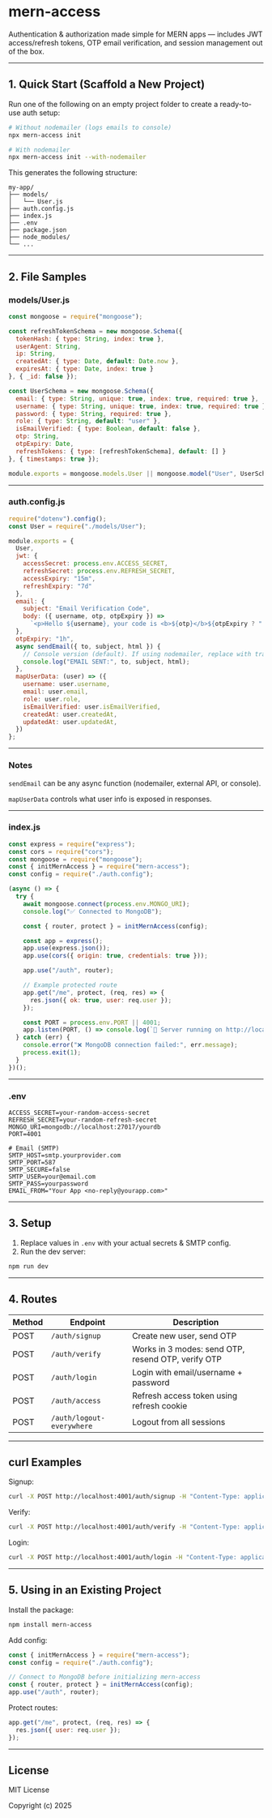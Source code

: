 # mern-access

Authentication & authorization made simple for MERN apps — includes JWT access/refresh tokens, OTP email verification, and session management out of the box.

---

## 1. Quick Start (Scaffold a New Project)

Run one of the following on an empty project folder to create a ready-to-use auth setup:

```bash
# Without nodemailer (logs emails to console)
npx mern-access init

# With nodemailer
npx mern-access init --with-nodemailer
```

This generates the following structure:

```
my-app/
├── models/
│   └── User.js
├── auth.config.js
├── index.js
├── .env
├── package.json
├── node_modules/
└── ...
```

---

## 2. File Samples

### models/User.js
```js
const mongoose = require("mongoose");

const refreshTokenSchema = new mongoose.Schema({
  tokenHash: { type: String, index: true },
  userAgent: String,
  ip: String,
  createdAt: { type: Date, default: Date.now },
  expiresAt: { type: Date, index: true }
}, { _id: false });

const UserSchema = new mongoose.Schema({
  email: { type: String, unique: true, index: true, required: true },
  username: { type: String, unique: true, index: true, required: true },
  password: { type: String, required: true },
  role: { type: String, default: "user" },
  isEmailVerified: { type: Boolean, default: false },
  otp: String,
  otpExpiry: Date,
  refreshTokens: { type: [refreshTokenSchema], default: [] }
}, { timestamps: true });

module.exports = mongoose.models.User || mongoose.model("User", UserSchema);
```

---

### auth.config.js
```js
require("dotenv").config();
const User = require("./models/User");

module.exports = {
  User,
  jwt: {
    accessSecret: process.env.ACCESS_SECRET,
    refreshSecret: process.env.REFRESH_SECRET,
    accessExpiry: "15m",
    refreshExpiry: "7d"
  },
  email: {
    subject: "Email Verification Code",
    body: ({ username, otp, otpExpiry }) =>
      `<p>Hello ${username}, your code is <b>${otp}</b>${otpExpiry ? " and valid for " + otpExpiry : ""}.</p>`
  },
  otpExpiry: "1h",
  async sendEmail({ to, subject, html }) {
    // Console version (default). If using nodemailer, replace with transporter.sendMail.
    console.log("EMAIL SENT:", to, subject, html);
  },
  mapUserData: (user) => ({
    username: user.username,
    email: user.email,
    role: user.role,
    isEmailVerified: user.isEmailVerified,
    createdAt: user.createdAt,
    updatedAt: user.updatedAt,
  })
};
```
---

### Notes

```sendEmail``` can be any async function (nodemailer, external API, or console).

```mapUserData``` controls what user info is exposed in responses.


---

### index.js
```js
const express = require("express");
const cors = require("cors");
const mongoose = require("mongoose");
const { initMernAccess } = require("mern-access");
const config = require("./auth.config");

(async () => {
  try {
    await mongoose.connect(process.env.MONGO_URI);
    console.log("✅ Connected to MongoDB");

    const { router, protect } = initMernAccess(config);

    const app = express();
    app.use(express.json());
    app.use(cors({ origin: true, credentials: true }));

    app.use("/auth", router);

    // Example protected route
    app.get("/me", protect, (req, res) => {
      res.json({ ok: true, user: req.user });
    });

    const PORT = process.env.PORT || 4001;
    app.listen(PORT, () => console.log(`🚀 Server running on http://localhost:${PORT}`));
  } catch (err) {
    console.error("❌ MongoDB connection failed:", err.message);
    process.exit(1);
  }
})();
```

---

### .env
```env
ACCESS_SECRET=your-random-access-secret
REFRESH_SECRET=your-random-refresh-secret
MONGO_URI=mongodb://localhost:27017/yourdb
PORT=4001

# Email (SMTP)
SMTP_HOST=smtp.yourprovider.com
SMTP_PORT=587
SMTP_SECURE=false
SMTP_USER=your@email.com
SMTP_PASS=yourpassword
EMAIL_FROM="Your App <no-reply@yourapp.com>"
```

---

## 3. Setup

1. Replace values in `.env` with your actual secrets & SMTP config.
2. Run the dev server:

```bash
npm run dev
```

---

## 4. Routes

| Method | Endpoint       | Description |
|--------|----------------|-------------|
| POST   | `/auth/signup` | Create new user, send OTP |
| POST   | `/auth/verify` | Works in 3 modes: send OTP, resend OTP, verify OTP |
| POST   | `/auth/login`  | Login with email/username + password |
| POST   | `/auth/access` | Refresh access token using refresh cookie |
| POST   | `/auth/logout-everywhere` | Logout from all sessions |

---

## curl Examples

Signup:
```bash
curl -X POST http://localhost:4001/auth/signup -H "Content-Type: application/json" -d '{"email":"alice@example.com","username":"alice","password":"Secret123"}'
```

Verify:
```bash
curl -X POST http://localhost:4001/auth/verify -H "Content-Type: application/json" -d '{"email":"alice@example.com","otp":"123456"}'
```

Login:
```bash
curl -X POST http://localhost:4001/auth/login -H "Content-Type: application/json" -d '{"id":"alice","password":"Secret123"}'
```

---

## 5. Using in an Existing Project

Install the package:

```bash
npm install mern-access
```

Add config:

```js
const { initMernAccess } = require("mern-access");
const config = require("./auth.config");

// Connect to MongoDB before initializing mern-access
const { router, protect } = initMernAccess(config);
app.use("/auth", router);
```

Protect routes:

```js
app.get("/me", protect, (req, res) => {
  res.json({ user: req.user });
});
```

---

## License

MIT License

Copyright (c) 2025
